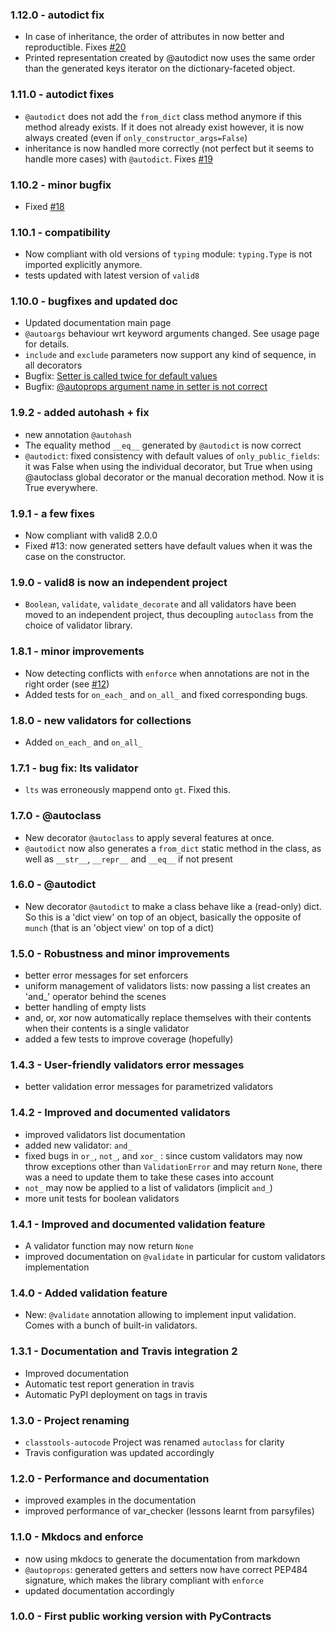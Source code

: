 ### 1.12.0 - autodict fix

 * In case of inheritance, the order of attributes in now better and reproductible. Fixes [#20](https://github.com/smarie/python-autoclass/issues/20)
 * Printed representation created by @autodict now uses the same order than the generated keys iterator on the dictionary-faceted object.

### 1.11.0 - autodict fixes

 * `@autodict` does not add the `from_dict` class method anymore if this method already exists. If it does not already exist however, it is now always created (even if `only_constructor_args=False`)
 * inheritance is now handled more correctly (not perfect but it seems to handle more cases) with `@autodict`. Fixes [#19](https://github.com/smarie/python-autoclass/issues/19)

### 1.10.2 - minor bugfix

 * Fixed [#18](https://github.com/smarie/python-autoclass/issues/18)

### 1.10.1 - compatibility

 * Now compliant with old versions of `typing` module: `typing.Type` is not imported explicitly anymore.
 * tests updated with latest version of `valid8`

### 1.10.0 - bugfixes and updated doc

 * Updated documentation main page
 * `@autoargs` behaviour wrt keyword arguments changed. See usage page for details.
 * `include` and `exclude` parameters now support any kind of sequence, in all decorators
 * Bugfix: [Setter is called twice for default values](https://github.com/smarie/python-autoclass/issues/16)
 * Bugfix: [@autoprops argument name in setter is not correct](https://github.com/smarie/python-autoclass/issues/17)
 

### 1.9.2 - added autohash + fix

 * new annotation `@autohash`
 * The equality method `__eq__` generated by `@autodict` is now correct
 * `@autodict`: fixed consistency with default values of `only_public_fields`: it was False when using the individual decorator, but True when using @autoclass global decorator or the manual decoration method. Now it is True everywhere.

### 1.9.1 - a few fixes

 * Now compliant with valid8 2.0.0
 * Fixed #13: now generated setters have default values when it was the case on the constructor.

### 1.9.0 - valid8 is now an independent project

 * `Boolean`, `validate`, `validate_decorate` and all validators have been moved to an independent project, thus decoupling `autoclass` from the choice of validator library.

### 1.8.1 - minor improvements
 * Now detecting conflicts with `enforce` when annotations are not in the right order (see [#12](https://github.com/smarie/python-autoclass/issues/12))
 * Added tests for `on_each_` and `on_all_` and fixed corresponding bugs.

### 1.8.0 - new validators for collections
 * Added `on_each_` and `on_all_`

### 1.7.1 - bug fix: lts validator
 * `lts` was erroneously mappend onto `gt`. Fixed this.

### 1.7.0 - @autoclass
 * New decorator `@autoclass` to apply several features at once.
 * `@autodict` now also generates a `from_dict` static method in the class, as well as `__str__`, `__repr__` and `__eq__` if not present 

### 1.6.0 - @autodict
 * New decorator `@autodict` to make a class behave like a (read-only) dict. So this is a 'dict view' on top of an object, basically the opposite of `munch` (that is an 'object view' on top of a dict)

### 1.5.0 - Robustness and minor improvements

 * better error messages for set enforcers
 * uniform management of validators lists: now passing a list creates an 'and_' operator behind the scenes
 * better handling of empty lists
 * and, or, xor now automatically replace themselves with their contents when their contents is a single validator
 * added a few tests to improve coverage (hopefully)

### 1.4.3 - User-friendly validators error messages

* better validation error messages for parametrized validators

### 1.4.2 - Improved and documented validators

 * improved validators list documentation
 * added new validator: `and_`
 * fixed bugs in `or_`, `not_`, and `xor_` : since custom validators may now throw exceptions other than `ValidationError` and may return `None`, there was a need to update them to take these cases into account
 * `not_` may now be applied to a list of validators (implicit `and_`)
 * more unit tests for boolean validators

### 1.4.1 - Improved and documented validation feature 

 * A validator function may now return `None`
 * improved documentation on `@validate` in particular for custom validators implementation

### 1.4.0 - Added validation feature

 * New: `@validate` annotation allowing to implement input validation. Comes with a bunch of built-in validators.

### 1.3.1 - Documentation and Travis integration 2

 * Improved documentation
 * Automatic test report generation in travis
 * Automatic PyPI deployment on tags in travis

### 1.3.0 - Project renaming

 * `classtools-autocode` Project was renamed `autoclass` for clarity
 * Travis configuration was updated accordingly

### 1.2.0 - Performance and documentation

 * improved examples in the documentation
 * improved performance of var_checker (lessons learnt from parsyfiles)

### 1.1.0 - Mkdocs and enforce

 * now using mkdocs to generate the documentation from markdown
 * `@autoprops`: generated getters and setters now have correct PEP484 signature, which makes the library compliant with `enforce`
 * updated documentation accordingly
 
### 1.0.0 - First public working version with PyContracts
